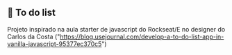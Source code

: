 ## :ledger: To do list
Projeto inspirado na aula starter de javascript do Rockseat/E no designer do Carlos da Costa ("https://blog.usejournal.com/develop-a-to-do-list-app-in-vanilla-javascript-95377ec370c5")